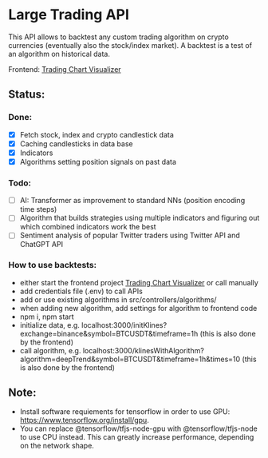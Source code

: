 # Large Trading API
This API allows to backtest any custom trading algorithm on crypto currencies (eventually also the stock/index market).
A backtest is a test of an algorithm on historical data.

Frontend: [Trading Chart Visualizer](https://github.com/janv93/trading-chart-visualizer)

## Status:

### Done:

- [x] Fetch stock, index and crypto candlestick data
- [x] Caching candlesticks in data base
- [x] Indicators
- [x] Algorithms setting position signals on past data

### Todo:

- [ ] AI: Transformer as improvement to standard NNs (position encoding time steps)
- [ ] Algorithm that builds strategies using multiple indicators and figuring out which combined indicators work the best
- [ ] Sentiment analysis of popular Twitter traders using Twitter API and ChatGPT API

### How to use backtests:

- either start the frontend project [Trading Chart Visualizer](https://github.com/janv93/trading-chart-visualizer) or call manually
- add credentials file (.env) to call APIs
- add or use existing algorithms in src/controllers/algorithms/
- when adding new algorithm, add settings for algorithm to frontend code
- npm i, npm start
- initialize data, e.g. localhost:3000/initKlines?exchange=binance&symbol=BTCUSDT&timeframe=1h (this is also done by the frontend)
- call algorithm, e.g. localhost:3000/klinesWithAlgorithm?algorithm=deepTrend&symbol=BTCUSDT&timeframe=1h&times=10 (this is also done by the frontend)

## Note:

- Install software requiements for tensorflow in order to use GPU: https://www.tensorflow.org/install/gpu.
- You can replace @tensorflow/tfjs-node-gpu with @tensorflow/tfjs-node to use CPU instead. This can greatly increase performance, depending on the network shape.

